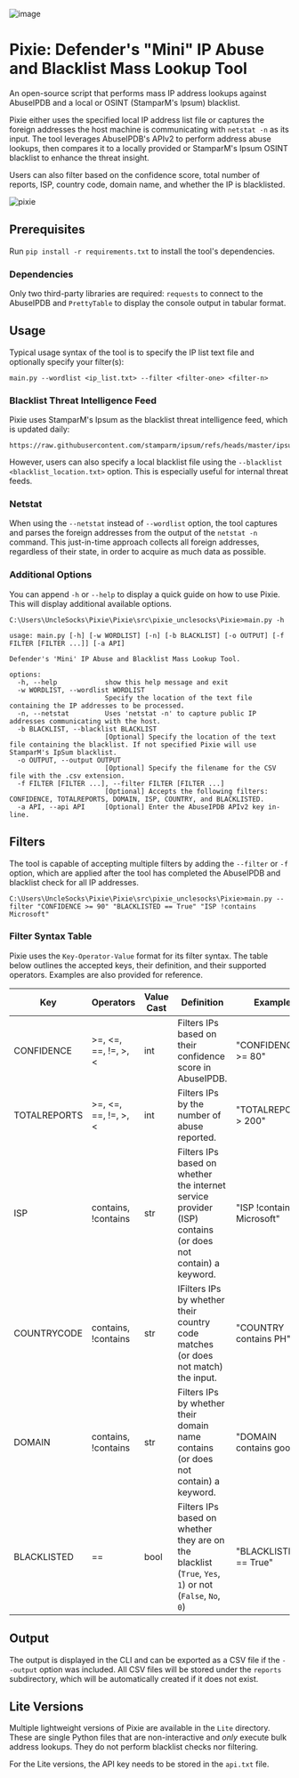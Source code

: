![image](https://github.com/user-attachments/assets/8c4a767e-a73b-4e51-b682-987fe7c7aaee)

# Pixie: Defender's "Mini" IP Abuse and Blacklist Mass Lookup Tool


An open-source script that performs mass IP address lookups against AbuseIPDB and a local or OSINT (StamparM's Ipsum) blacklist.

Pixie either uses the specified local IP address list file or captures the foreign addresses the host machine is communicating with `netstat -n` as its input. The tool leverages AbuseIPDB's APIv2 to perform address abuse lookups, then compares it to a locally provided or StamparM's Ipsum OSINT blacklist to enhance the threat insight.

Users can also filter based on the confidence score, total number of reports, ISP, country code, domain name, and whether the IP is blacklisted.

![pixie](https://github.com/user-attachments/assets/996c0e91-1987-482d-95ac-6f7521f4a1cc)

## Prerequisites

Run `pip install -r requirements.txt` to install the tool's dependencies.

### Dependencies

Only two third-party libraries are required: `requests` to connect to the AbuseIPDB and `PrettyTable` to display the console output in tabular format.

## Usage
Typical usage syntax of the tool is to specify the IP list text file and optionally specify your filter(s):
```
main.py --wordlist <ip_list.txt> --filter <filter-one> <filter-n>
```

### Blacklist Threat Intelligence Feed
Pixie uses StamparM's Ipsum as the blacklist threat intelligence feed, which is updated daily: 
```
https://raw.githubusercontent.com/stamparm/ipsum/refs/heads/master/ipsum.txt
```
However, users can also specify a local blacklist file using the `--blacklist <blacklist_location.txt>` option. This is especially useful for internal threat feeds.

### Netstat
When using the `--netstat` instead of `--wordlist` option, the tool captures and parses the foreign addresses from the output of the `netstat -n` command. This just-in-time approach collects all foreign addresses, regardless of their state, in order to acquire as much data as possible.

### Additional Options
You can append `-h` or `--help` to display a quick guide on how to use Pixie. This will display additional available options.
```
C:\Users\UncleSocks\Pixie\Pixie\src\pixie_unclesocks\Pixie>main.py -h

usage: main.py [-h] [-w WORDLIST] [-n] [-b BLACKLIST] [-o OUTPUT] [-f FILTER [FILTER ...]] [-a API]

Defender's 'Mini' IP Abuse and Blacklist Mass Lookup Tool.

options:
  -h, --help            show this help message and exit
  -w WORDLIST, --wordlist WORDLIST
                        Specify the location of the text file containing the IP addresses to be processed.
  -n, --netstat         Uses 'netstat -n' to capture public IP addresses communicating with the host.
  -b BLACKLIST, --blacklist BLACKLIST
                        [Optional] Specify the location of the text file containing the blacklist. If not specified Pixie will use StamparM's IpSum blacklist.
  -o OUTPUT, --output OUTPUT
                        [Optional] Specify the filename for the CSV file with the .csv extension.
  -f FILTER [FILTER ...], --filter FILTER [FILTER ...]
                        [Optional] Accepts the following filters: CONFIDENCE, TOTALREPORTS, DOMAIN, ISP, COUNTRY, and BLACKLISTED.
  -a API, --api API     [Optional] Enter the AbuseIPDB APIv2 key in-line.
```

## Filters
The tool is capable of accepting multiple filters by adding the `--filter` or `-f` option, which are applied after the tool has completed the AbuseIPDB and blacklist check for all IP addresses. 

```
C:\Users\UncleSocks\Pixie\Pixie\src\pixie_unclesocks\Pixie>main.py --filter "CONFIDENCE >= 90" "BLACKLISTED == True" "ISP !contains Microsoft"
```

### Filter Syntax Table

Pixie uses the `Key-Operator-Value` format for its filter syntax. The table below outlines the accepted keys, their definition, and their supported operators. Examples are also provided for reference.

| Key | Operators | Value Cast | Definition | Example |
| ---------- | -------------------- | --- | ----------------------------------------| ------------------ |
| CONFIDENCE | >=, <=, ==, !=, >, < | int | Filters IPs based on their confidence score in AbuseIPDB. | "CONFIDENCE >= 80" |
| TOTALREPORTS | >=, <=, ==, !=, >, < | int | Filters IPs by the number of abuse reported. |"TOTALREPORTS > 200" |
| ISP | contains, !contains | str | Filters IPs based on whether the internet service provider (ISP) contains (or does not contain) a keyword. | "ISP !contains Microsoft" |
| COUNTRYCODE | contains, !contains | str | IFilters IPs by whether their country code matches (or does not match) the input. | "COUNTRY contains PH" |
| DOMAIN | contains, !contains | str | Filters IPs by whether their domain name contains (or does not contain) a keyword. | "DOMAIN contains google" |
| BLACKLISTED | == | bool | Filters IPs based on whether they are on the blacklist (`True`, `Yes`, `1`) or not (`False`, `No`, `0`) | "BLACKLISTED == True" |

## Output
The output is displayed in the CLI and can be exported as a CSV file if the `--output` option was included. All CSV files will be stored under the `reports` subdirectory, which will be automatically created if it does not exist.


## Lite Versions
Multiple lightweight versions of Pixie are available in the `Lite` directory. These are single Python files that are non-interactive and _only_ execute bulk address lookups. They do not perform blacklist checks nor filtering.

For the Lite versions, the API key needs to be stored in the `api.txt` file.
